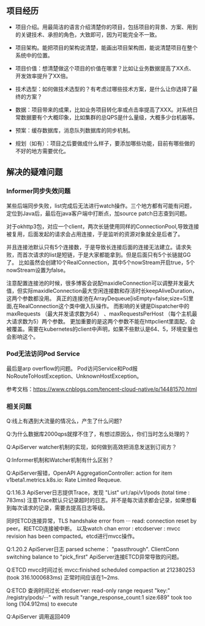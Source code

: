 
## 项目经历
* 项目介绍。用最简洁的语言介绍清楚你的项目，包括项目的背景、方案、用到的关键技术、承担的角色，大致即可，因为可能完全不一致。

* 项目架构。能把项目的架构说清楚，能画出项目架构图，能说清楚项目在整个系统中的位置。

* 项目价值：想清楚做这个项目的价值在哪里？比如让业务数据提高了XX点、开发效率提升了XX倍。

* 技术选型：如何做技术选型的？有考虑过哪些技术方案，是什么让你选择了最终的方案？

* 数据：项目带来的成果，比如业务项目转化率或点击率提高了XXX。对系统日常数据要有个大概印象，比如集群的总QPS是什么量级，大概多少台机器等。

* 预案：缓存数据库，消息队列数据库的同步机制。

* 规划（如有）：项目之后要做成什么样子，要添加哪些功能，目前有哪些做的不好的地方需要优化。

## 解决的疑难问题
### Informer同步失效问题
某些后端同步失败，list完成后无法进行watch操作。三个地方都有可能有问题，定位到Java后，最后在java客户端中打断点，加source patch日志查到问题。

对于okhttp3包，对应一个client，两次长链使用同样的ConnectionPool,导致连接被复用，后面发起的请求会占用连接，于是监听的资源对象就全是后者了。

并且连接池默认只有5个连接数，于是导致长连接后面的连接无法建立。请求失败，而首次请求的list是短链，于是大家都能拿到。但是后面只有5个长链就GG了。
比如虽然会创建10个RealConnection，其中5个nowStream开启true，5个nowStream设置为false。

注意配置连接池的时候，很多博客会说配maxidleConnection可以调整并发最大值，但实际maxidleConnection最大空闲连接数和存活时长keepAliveDuration，这两个参数都没用。
真正的连接池在ArrayDequeue[isEmpty=false;size=5]里面,在RealConnection这个类中做入队操作。
而影响的关键是Dispatcher中的maxRequests （最大并发请求数为64） 、maxRequestsPerHost （每个主机最大请求数为5）两个参数。
更加重要的是这两个参数不能在httpclient里面配，会被覆盖。需要在kubernetes的client中声明，如果不些默认是64、5，环境变量也会影响这个。




### Pod无法访问Pod Service
最后是arp overflow的问题。
Pod访问Service和Pod报  NoRouteToHostException、UnknownHostException。

参考文档：https://www.cnblogs.com/tencent-cloud-native/p/14481570.html


### 相关问题

Q:线上有遇到大流量的情况么，产生了什么问题?


Q:为什么数据库2000qps就撑不住了，有想过原因么，你们当时怎么处理的？


Q:ApiServer watcher机制的实现，如何做到高效把消息发送到订阅方？


Q:Informer机制和Watcher机制有什么区别？


Q:ApiServer报错，OpenAPI AggregationController: action for item v1beta1.metrics.k8s.io: Rate Limited Requeue.



Q:1.16.3 ApiServer日志提供Trace，发现 "List" url:/api/v1/pods (total time : 783ms)
注意Trace默认只记录超时的日志。并不是每次请求都会记录，如果想看到每次请求的记录，需要去提高日志等级。

同时ETCD连接异常，TLS handshake error from ··· read: connection reset by peer。和ETCD连接被中断。
以及watch chan error : etcdserver : mvcc revision has been compacted。etcd进行mvcc操作。


Q:1.20.2 ApiServer日志 parsed scheme： "passthrough". ClientConn switching balance to "pick_first"
ApiServer连接ETCD异常导致的问题。

Q:ETCD mvcc时间过长  mvcc:finished scheduled compaction at 212380253 (took 316.1000683ms)
正常时间应该在1~2ms.

Q:ETCD 查询时间过长  etcdserver: read-only range request "key:\" /registry/pods/···\" with result "range_response_count:1 size:689" took too long (104.912ms) to execute

Q:ApiServer 调用返回409